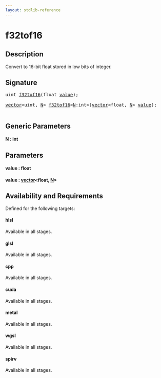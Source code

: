 ```yaml
---
layout: stdlib-reference
---
```


# f32tof16

## Description

Convert to 16-bit float stored in low bits of integer.




## Signature 

<pre>
<span class="code_keyword">uint</span> <a href="f32tof16">f32tof16</a>(<span class="code_keyword">float</span> <a href="f32tof16#decl-value" class="code_param">value</a>);

<a href="../types/vector/index" class="code_type">vector</a>&lt;<span class="code_keyword">uint</span>, <a href="f32tof16#decl-N" class="code_var">N</a>&gt; <a href="f32tof16">f32tof16</a>&lt;<a href="f32tof16#decl-N" class="code_var">N</a>:<span class="code_keyword">int</span>&gt;(<a href="../types/vector/index" class="code_type">vector</a>&lt;<span class="code_keyword">float</span>, <a href="f32tof16#decl-N" class="code_var">N</a>&gt; <a href="f32tof16#decl-value" class="code_param">value</a>);

</pre>

## Generic Parameters

####  <a id="decl-N"></a>N  : int

## Parameters

####  <a id="decl-value"></a>value  : float
####  <a id="decl-value"></a>value  : [vector](../types/vector/index)\<float, [N](../types/vector/index#decl-N)\>

## Availability and Requirements

Defined for the following targets:

#### hlsl
Available in all stages.

#### glsl
Available in all stages.

#### cpp
Available in all stages.

#### cuda
Available in all stages.

#### metal
Available in all stages.

#### wgsl
Available in all stages.

#### spirv
Available in all stages.



